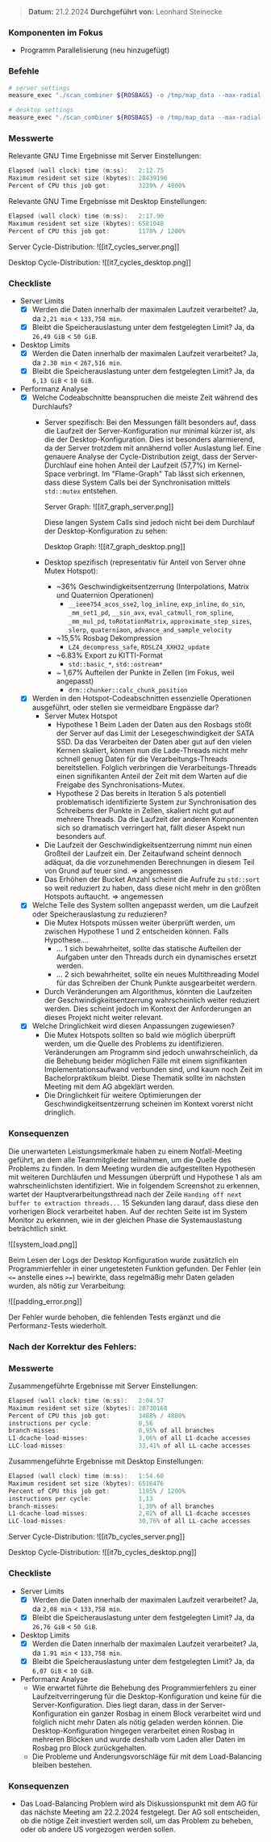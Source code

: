
>  **Datum:** 21.2.2024
>  **Durchgeführt von:** Leonhard Steinecke

### Komponenten im Fokus
- Programm Parallelisierung (neu hinzugefügt)

### Befehle

```bash
# server settings
measure_exec "./scan_combiner ${ROSBAGS} -o /tmp/map_data --max-radial-dist 30 --max-peripheral-dist 20 --time-per-block 1h --max-scan-pos-deviation 1 --chunk-size 30 --threads 48" "/tmp/map_data" "/media/vault/test_results/it7/server"

# desktop settings
measure_exec "./scan_combiner ${ROSBAGS} -o /tmp/map_data --max-radial-dist 30 --max-peripheral-dist 20 --time-per-block 5min --max-scan-pos-deviation 1 --chunk-size 30 --threads 12" "/tmp/map_data" "/media/vault/test_results/it7/desktop"
```

### Messwerte

Relevante GNU Time Ergebnisse mit Server Einstellungen:
```go
Elapsed (wall clock) time (m:ss):   2:12.75
Maximum resident set size (kbytes): 28439196
Percent of CPU this job got:        3239% / 4800%
```

Relevante GNU Time Ergebnisse mit Desktop Einstellungen:
```go
Elapsed (wall clock) time (m:ss):   2:17.90
Maximum resident set size (kbytes): 6581048
Percent of CPU this job got:        1178% / 1200%
```

Server Cycle-Distribution:
![[it7_cycles_server.png]]

Desktop Cycle-Distribution:
![[it7_cycles_desktop.png]]

### Checkliste
- Server Limits
	- [x] Werden die Daten innerhalb der maximalen Laufzeit verarbeitet?
		Ja, da `2,21 min` < `133,758 min`.
	- [x] Bleibt die Speicherauslastung unter dem festgelegten Limit?
		Ja, da `26,49 GiB` < `50 GiB`.
- Desktop Limits
	- [x] Werden die Daten innerhalb der maximalen Laufzeit verarbeitet?
		Ja, da `2.30 min` < `267,516 min`.
	- [x] Bleibt die Speicherauslastung unter dem festgelegten Limit?
		Ja, da `6,13 GiB` < `10 GiB`.
- Performanz Analyse
	- [x] Welche Codeabschnitte beanspruchen die meiste Zeit während des Durchlaufs?
		- Server spezifisch:
			Bei den Messungen fällt besonders auf, dass die Laufzeit der Server-Konfiguration nur minimal kürzer ist, als die der Desktop-Konfiguration.
			Dies ist besonders alarmierend, da der Server trotzdem mit annähernd voller Auslastung lief.
			Eine genauere Analyse der Cycle-Distribution zeigt, dass der Server-Durchlauf eine hohen Anteil der Laufzeit (57,7%) im Kernel-Space verbringt.
			Im "Flame-Graph" Tab lässt sich erkennen, dass diese System Calls bei der Synchronisation mittels `std::mutex` entstehen.
			  
			Server Graph:
			![[it7_graph_server.png]]
		
			Diese langen System Calls sind jedoch nicht bei dem Durchlauf der Desktop-Konfiguration zu sehen:
		
			Desktop Graph:
			![[it7_graph_desktop.png]]
		- Desktop spezifisch (representativ für Anteil von Server ohne Mutex Hotspot):
			- ~36% Geschwindigkeitsentzerrung (Interpolations, Matrix und Quaternion Operationen)
				- `__ieee754_acos_sse2`, `log_inline`, `exp_inline`, `do_sin`, `_mm_set1_pd`, `__sin_avx`, `eval_catmull_rom_spline`, `_mm_mul_pd`, `toRotationMatrix`, `approximate_step_sizes`, `slerp`, `quaterniaon`, `advance_and_sample_velocity`
			- ~15,5% Rosbag Dekompression
				-  `LZ4_decompress_safe`, `ROSLZ4_XXH32_update`
			- ~6.83% Export zu KITTI-Format
				- `std::basic_*`, `std::ostream*`
			- ~ 1,67% Aufteilen der Punkte in Zellen (im Fokus, weil angepasst)
				- `drm::chunker::calc_chunk_position`
	- [x] Werden in den Hotspot-Codeabschnitten essenzielle Operationen ausgeführt, oder stellen sie vermeidbare Engpässe dar?
		- Server Mutex Hotspot
			- Hypothese 1
				Beim Laden der Daten aus den Rosbags stößt der Server auf das Limit der Lesegeschwindigkeit der SATA SSD.
				Da das Verarbeiten der Daten aber gut auf den vielen Kernen skaliert, können nun die Lade-Threads nicht mehr schnell genug Daten für die Verarbeitungs-Threads bereitstellen.
				Folglich verbringen die  Verarbeitungs-Threads einen signifikanten Anteil der Zeit mit dem Warten auf die Freigabe des Synchronisations-Mutex.
			- Hypothese 2
				Das bereits in Iteration 5 als potentiell problematisch identifizierte System zur Synchronisation des Schreibens der Punkte in Zellen, skaliert nicht gut auf mehrere Threads.
				Da die Laufzeit der anderen Komponenten sich so dramatisch verringert hat, fällt dieser Aspekt nun besonders auf.
		- Die Laufzeit der Geschwindigkeitsentzerrung nimmt nun einen Großteil der Laufzeit ein. Der Zeitaufwand scheint dennoch adäquat,
		  da die vorzunehmenden Berechnungen in diesem Teil von Grund auf teuer sind. => angemessen
		-  Das Erhöhen der Bucket Anzahl scheint die Aufrufe zu `std::sort` so weit reduziert zu haben, dass diese nicht mehr in den größten Hotspots auftaucht. => angemessen
	- [x] Welche Teile des System sollten angepasst werden, um die Laufzeit oder Speicherauslastung zu reduzieren?
		- Die Mutex Hotspots müssen weiter überprüft werden, um zwischen Hypothese 1 und 2 entscheiden können. Falls Hypothese....
			- ... 1 sich bewahrheitet, sollte das statische Aufteilen der Aufgaben unter den Threads durch ein dynamisches ersetzt werden.
			- ... 2 sich bewahrheitet, sollte ein neues Multithreading Model für das Schreiben der Chunk Punkte ausgearbeitet werdern.
		- Durch Veränderungen am Algorithmus, könnten die Laufzeiten der Geschwindigkeitsentzerrung wahrscheinlich weiter reduziert werden.
		  Dies scheint jedoch im Kontext der Anforderungen an dieses Projekt nicht weiter relevant.
	- [x] Welche Dringlichkeit wird diesen Anpassungen zugewiesen?
		- Die Mutex Hotspots sollten so bald wie möglich überprüft werden, um die Quelle des Problems zu identifizieren.
		  Veränderungen am Programm sind jedoch unwahrscheinlich, da die Behebung beider möglichen Fälle mit einem signifikanten Implementationsaufwand verbunden sind,
		  und kaum noch Zeit im Bachelorpraktikum bleibt. Diese Thematik sollte im nächsten Meeting mit dem AG abgeklärt werden.
		- Die Dringlichkeit für weitere Optimierungen der Geschwindigkeitsentzerrung scheinen im Kontext vorerst nicht dringlich.

### Konsequenzen

Die unerwarteten Leistungsmerkmale haben zu einem Notfall-Meeting geführt, an dem alle Teammitglieder teilnahmen, um die Quelle des Problems zu finden.
In dem Meeting wurden die aufgestellten Hypothesen mit weiteren Durchläufen und Messungen überprüft und Hypothese 1 als am wahrscheinlichsten identifiziert.
Wie in folgendem Screenshot zu erkennen, wartet der Hauptverarbeitungsthread nach der Zeile `Handing off next buffer to extraction threads...` 15 Sekunden lang darauf,
dass diese den vorherigen Block verarbeitet haben. Auf der rechten Seite ist im System Monitor zu erkennen, wie in der gleichen Phase die Systemauslastung beträchtlich sinkt.   

![[system_load.png]]

Beim Lesen der Logs der Desktop Konfiguration wurde zusätzlich ein Programmierfehler in einer ungetesteten Funktion gefunden.
Der Fehler (ein `<=` anstelle eines `>=`) bewirkte, dass regelmäßig mehr Daten geladen wurden, als nötig zur Verarbeitung:

![[padding_error.png]]

Der Fehler wurde behoben, die fehlenden Tests ergänzt und die Performanz-Tests wiederholt.

### Nach der Korrektur des Fehlers:

### Messwerte

Zusammengeführte Ergebnisse mit Server Einstellungen:
```go
Elapsed (wall clock) time (m:ss):   2:04.57
Maximum resident set size (kbytes): 28730168
Percent of CPU this job got:        3488% / 4800%
instructions per cycle:             0,56
branch-misses:                      0,95% of all branches
L1-dcache-load-misses:              3,06% of all L1-dcache accesses
LLC-load-misses:                    33,41% of all LL-cache accesses
```

Zusammengeführte Ergebnisse mit Desktop Einstellungen:
```go
Elapsed (wall clock) time (m:ss):   1:54.60
Maximum resident set size (kbytes): 6516476
Percent of CPU this job got:        1195% / 1200%
instructions per cycle:             1,13
branch-misses:                      1,30% of all branches
L1-dcache-load-misses:              2,82% of all L1-dcache accesses
LLC-load-misses:                    30,76% of all LL-cache accesses
```

Server Cycle-Distribution:
![[it7b_cycles_server.png]]

Desktop Cycle-Distribution:
![[it7b_cycles_desktop.png]]

### Checkliste
- Server Limits
	- [x] Werden die Daten innerhalb der maximalen Laufzeit verarbeitet?
		Ja, da `2,08 min` < `133,758 min`.
	- [x] Bleibt die Speicherauslastung unter dem festgelegten Limit?
		Ja, da `26,76 GiB` < `50 GiB`.
- Desktop Limits
	- [x] Werden die Daten innerhalb der maximalen Laufzeit verarbeitet?
		Ja, da `1.91 min` < `133,758 min`.
	- [x] Bleibt die Speicherauslastung unter dem festgelegten Limit?
		Ja, da `6,07 GiB` < `10 GiB`.
- Performanz Analyse
	- Wie erwartet führte die Behebung des Programmierfehlers zu einer Laufzeitverringerung für die Desktop-Konfiguration und keine für die Server-Konfiguration.
	  Dies liegt daran, dass in der Server-Konfiguration ein ganzer Rosbag in einem Block verarbeitet wird und folglich nicht mehr Daten als nötig geladen werden können.
	  Die Desktop-Konfiguration hingegen verarbeitet einen Rosbag in mehreren Blöcken und wurde deshalb vom Laden aller Daten im Rosbag pro Block zurückgehalten.
	- Die Probleme und Änderungsvorschläge für mit dem Load-Balancing bleiben bestehen.

### Konsequenzen
- Das Load-Balancing Problem wird als Diskussionspunkt mit dem AG für das nächste Meeting am 22.2.2024 festgelegt.
  Der AG soll entscheiden, ob die nötige Zeit investiert werden soll, um das Problem zu beheben, oder ob andere US vorgezogen werden sollen.
